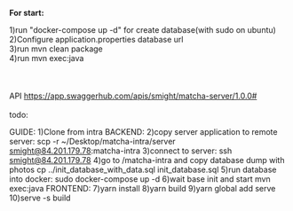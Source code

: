 <b>For start:</b><br>

1)run "docker-compose up -d" for create database(with sudo on ubuntu) <br>
2)Configure application.properties database url <br>
3)run mvn clean package <br>
4)run mvn exec:java <br>
<br><br><br>
API https://app.swaggerhub.com/apis/smight/matcha-server/1.0.0#<br>
<br>
todo:<br>


GUIDE:
1)Clone from intra
BACKEND:
    2)copy server application to remote server: scp -r ~/Desktop/matcha-intra/server smight@84.201.179.78:matcha-intra
    3)connect to server: ssh smight@84.201.179.78
    4)go to /matcha-intra and copy database dump with photos cp ../init_database_with_data.sql init_database.sql
    5)run database into docker: sudo docker-compose up -d
    6)wait base init and start mvn exec:java
FRONTEND:
    7)yarn install
    8)yarn build 
    9)yarn global add serve
    10)serve -s build







